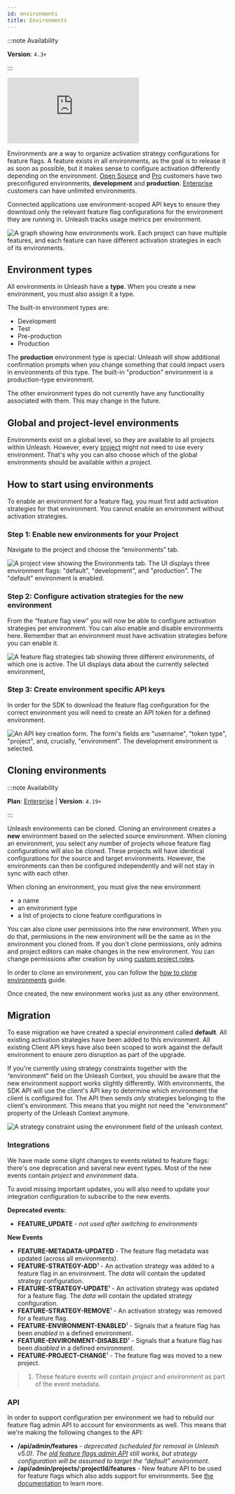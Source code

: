 ```yaml
---
id: environments
title: Environments
---
```


:::note Availability

**Version**: `4.3+`

:::

<div style={{position: 'relative', paddingBottom: '56.25%', height: '0'}}>
    <iframe src="https://www.loom.com/embed/95239e875bbc4e09a5c5833e1942e4b0" frameborder="0" webkitallowfullscreen mozallowfullscreen allowfullscreen style={{position: 'absolute', top: '0', left: '0', width: '100%', height: '100%'}}></iframe>
</div>

Environments are a way to organize activation strategy configurations for feature flags. A feature exists in all environments, as the goal is to release it as soon as possible, but it makes sense to configure activation differently depending on the environment. [Open Source](https://www.getunleash.io/pricing) and [Pro](https://www.getunleash.io/pricing) customers have two preconfigured environments, **development** and **production**. [Enterprise](https://www.getunleash.io/pricing) customers can have unlimited environments.

Connected applications use environment-scoped API keys to ensure they download only the relevant feature flag configurations for the environment they are running in. Unleash tracks usage metrics per environment.

![A graph showing how environments work. Each project can have multiple features, and each feature can have different activation strategies in each of its environments.](/img/environments_overview.svg 'A feature flag exists across all environments, but take different activation strategies per environment.')

## Environment types

All environments in Unleash have a **type**. When you create a new environment, you must also assign it a type.

The built-in environment types are:
- Development
- Test
- Pre-production
- Production

The **production** environment type is special: Unleash will show additional confirmation prompts when you change something that could impact users in environments of this type. The built-in "production" environment is a production-type environment.

The other environment types do not currently have any functionality associated with them. This may change in the future.

## Global and project-level environments

Environments exist on a global level, so they are available to all projects within Unleash. However, every [project](./projects.md) might not need to use every environment. That's why you can also choose which of the global environments should be available within a project.

## How to start using environments

To enable an environment for a feature flag, you must first add activation strategies for that environment. You cannot enable an environment without activation strategies.

### Step 1: Enable new environments for your Project

Navigate to the project and choose the “environments” tab.

![A project view showing the Environments tab. The UI displays three environment flags: "default", "development", and "production". The "default" environment is enabled.](/img/environments_configure.png 'Configure environment for this project')

### Step 2: Configure activation strategies for the new environment

From the “feature flag view” you will now be able to configure activation strategies per environment. You can also enable and disable environments here. Remember that an environment must have activation strategies before you can enable it.

![A feature flag strategies tab showing three different environments, of which one is active. The UI displays data about the currently selected environment, ](/img/environments_strategies.png 'Add strategy configuration per environment')

### Step 3: Create environment specific API keys

In order for the SDK to download the feature flag configuration for the correct environment you will need to create an API token for a defined environment.

![An API key creation form. The form's fields are "username", "token type", "project", and, crucially, "environment". The development environment is selected.](/img/environments_api_keys.png 'Create Environment specific API Keys')

## Cloning environments

:::note Availability

**Plan**: [Enterprise](https://www.getunleash.io/pricing) | **Version**: `4.19+`

:::

Unleash environments can be cloned. Cloning an environment creates a **new** environment based on the selected source environment. When cloning an environment, you select any number of projects whose feature flag configurations will also be cloned. These projects will have identical configurations for the source and target environments. However, the environments can then be configured independently and will not stay in sync with each other.

When cloning an environment, you must give the new environment
- a name
- an environment type
- a list of projects to clone feature configurations in

You can also clone user permissions into the new environment. When you do that, permissions in the new environment will be the same as in the environment you cloned from. If you don't clone permissions, only admins and project editors can make changes in the new environment. You can change permissions after creation by using [custom project roles](../reference/rbac#custom-project-roles).

In order to clone an environment, you can follow the [how to clone environments](../how-to/how-to-clone-environments.mdx) guide.

Once created, the new environment works just as any other environment.

## Migration

To ease migration we have created a special environment called **default**. All existing activation strategies have been added to this environment. All existing Client API keys have also been scoped to work against the default environment to ensure zero disruption as part of the upgrade.

If you're currently using strategy constraints together with the “environment” field on the Unleash Context, you should be aware that the new environment support works slightly differently. With environments, the SDK API will use the client's API key to determine which environment the client is configured for. The API then sends _only_ strategies belonging to the client's environment. This means that you might not need the "environment" property of the Unleash Context anymore.

![A strategy constraint using the environment field of the unleash context.](/img/environments_strategy_constraints.png 'You will not use strategy constraints for environments any more.')

### Integrations

We have made some slight changes to events related to feature flags: there's one deprecation and several new event types. Most of the new events contain _project_ and _environment_ data.

To avoid missing important updates, you will also need to update your integration configuration to subscribe to the new events.

**Deprecated events:**

- **FEATURE_UPDATE** - _not used after switching to environments_

**New Events**

- **FEATURE-METADATA-UPDATED** - The feature flag metadata was updated (across all environments).
- **FEATURE-STRATEGY-ADD**¹ - An activation strategy was added to a feature flag in an environment. The _data_ will contain the updated strategy configuration.
- **FEATURE-STRATEGY-UPDATE**¹ - An activation strategy was updated for a feature flag. The _data_ will contain the updated strategy configuration.
- **FEATURE-STRATEGY-REMOVE**¹ - An activation strategy was removed for a feature flag.
- **FEATURE-ENVIRONMENT-ENABLED**¹ - Signals that a feature flag has been _enabled_ in a defined environment.
- **FEATURE-ENVIRONMENT-DISABLED**¹ - Signals that a feature flag has been _disabled_ in a defined environment.
- **FEATURE-PROJECT-CHANGE**¹ - The feature flag was moved to a new project.

> 1. These feature events will contain _project_ and _environment_ as part of the event metadata.

### API

In order to support configuration per environment we had to rebuild our feature flag admin API to account for environments as well. This means that we're making the following changes to the API:

- **/api/admin/features** - _deprecated (scheduled for removal in Unleash v5.0). The [old feature flags admin API](/reference/api/legacy/unleash/admin/features.md) still works, but strategy configuration will be assumed to target the “default” environment._
- **/api/admin/projects/:projectId/features** - New feature API to be used for feature flags which also adds support for environments. See [the documentation](/reference/api/legacy/unleash/admin/features.md) to learn more.


